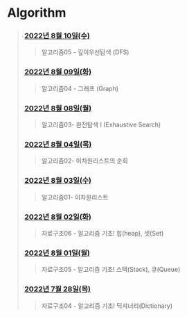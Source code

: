 # Algorithm

> ### [2022년 8월 10일(수)](./220810/README.md)
>
> > 알고리즘05 - 깊이우선탐색 (DFS)
>
> ### [2022년 8월 09일(화)](./220809/README.md)
>
> > 알고리즘04 - 그래프 (Graph)
>
> ### [2022년 8월 08일(월)](./220808/README.md)
> 
> > 알고리즘03- 완전탐색 I (Exhaustive Search)
>
>  ### [2022년 8월 04일(목)](./220804/README.md)
>
>  > 알고리즘02- 이차원리스트의 순회
>
> ### [2022년 8월 03일(수)](./220803/README.md)
>
> > 알고리즘01- 이차원리스트
>
> ### [2022년 8월 02일(화)](./220802/README.md)
>
> > 자료구조06 - 알고리즘 기초! 힙(heap), 셋(Set)
>
> ### [2022년 8월 01일(월)](./220801/README.md)
>
> > 자료구조05 - 알고리즘 기초! 스택(Stack), 큐(Queue)
>
> ### [2022년 7월 28일(목)](./220728/README.md)
>
> > 자료구조04 - 알고리즘 기초! 딕셔너리(Dictionary)
>

